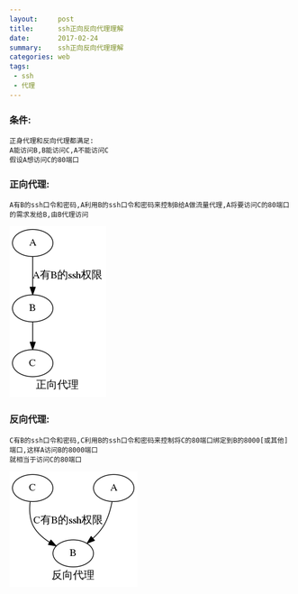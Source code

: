 ```yaml
---
layout:     post
title:      ssh正向反向代理理解
date:       2017-02-24
summary:    ssh正向反向代理理解
categories: web
tags:
 - ssh
 - 代理
---
```


### 条件:

```
正身代理和反向代理都满足:
A能访问B,B能访问C,A不能访问C
假设A想访问C的80端口
```

### 正向代理:

```
A有B的ssh口令和密码,A利用B的ssh口令和密码来控制B给A做流量代理,A将要访问C的80端口的需求发给B,由B代理访问
```

<img src="https://raw.githubusercontent.com/3xp10it/pic/master/正向代理.png">

### 反向代理:

```
C有B的ssh口令和密码,C利用B的ssh口令和密码来控制将C的80端口绑定到B的8000[或其他]端口,这样A访问B的8000端口
就相当于访问C的80端口
```

<img src="https://raw.githubusercontent.com/3xp10it/pic/master/反向代理.png">

